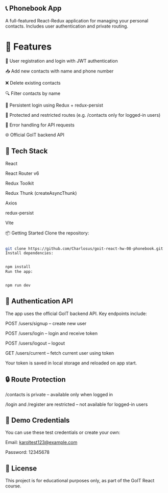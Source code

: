 ## 📞 Phonebook App

A full-featured React-Redux application for managing your personal contacts.
Includes user authentication and private routing.

# 🚀 Features

🔐 User registration and login with JWT authentication

📥 Add new contacts with name and phone number

❌ Delete existing contacts

🔍 Filter contacts by name

🔄 Persistent login using Redux + redux-persist

🧭 Protected and restricted routes (e.g. /contacts only for logged-in users)

🚨 Error handling for API requests

🌐 Official GoIT backend API

## 🧰 Tech Stack

React

React Router v6

Redux Toolkit

Redux Thunk (createAsyncThunk)

Axios

redux-persist

Vite

📦 Getting Started Clone the repository:

```bash

git clone https://github.com/Charlosus/goit-react-hw-08-phonebook.git
Install dependencies:
```

```bash

npm install
Run the app:
```

```bash

npm run dev
```

## 🔐 Authentication API

The app uses the official GoIT backend API. Key endpoints include:

POST /users/signup – create new user

POST /users/login – login and receive token

POST /users/logout – logout

GET /users/current – fetch current user using token

Your token is saved in local storage and reloaded on app start.

## 🔒 Route Protection

/contacts is private – available only when logged in

/login and /register are restricted – not available for logged-in users

## 🧪 Demo Credentials

You can use these test credentials or create your own:

Email: karoltest123@example.com

Password: 12345678

## 📄 License

This project is for educational purposes only, as part of the GoIT React course.
